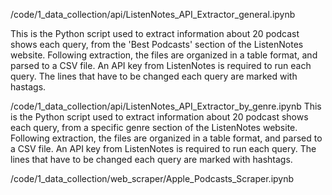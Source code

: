/code/1_data_collection/api/ListenNotes_API_Extractor_general.ipynb

This is the Python script used to extract information about 20 podcast shows each query, from the 'Best Podcasts' section of the ListenNotes website. Following extraction, the files are organized in a table format, and parsed to a CSV file. An API key from ListenNotes is required to run each query. The lines that have to be changed each query are marked with hastags.

/code/1_data_collection/api/ListenNotes_API_Extractor_by_genre.ipynb
This is the Python script used to extract information about 20 podcast shows each query, from a specific genre section of the ListenNotes website. Following extraction, the files are organized in a table format, and parsed to a CSV file. An API key from ListenNotes is required to run each query. The lines that have to be changed each query are marked with hashtags.


/code/1_data_collection/web_scraper/Apple_Podcasts_Scraper.ipynb

